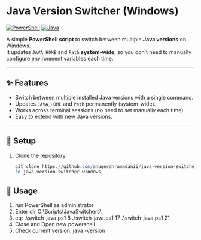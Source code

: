 # Java Version Switcher (Windows)

[![PowerShell](https://img.shields.io/badge/PowerShell-%233333FF.svg?logo=powershell&logoColor=white)]()
[![Java](https://img.shields.io/badge/Java-%23ED8B00.svg?logo=openjdk&logoColor=white)]()

A simple **PowerShell script** to switch between multiple **Java versions** on Windows.  
It updates `JAVA_HOME` and `Path` **system-wide**, so you don’t need to manually configure environment variables each time.  

---

## ✨ Features
- Switch between multiple installed Java versions with a single command.
- Updates `JAVA_HOME` and `Path` permanently (system-wide).
- Works across terminal sessions (no need to set manually each time).
- Easy to extend with new Java versions.

---

## 📂 Setup

1. Clone the repository:
   ```powershell
   git clone https://github.com/anugerahramadanii/java-version-switcher-windows.git
   cd java-version-switcher-windows

## 🚀 Usage
1. run PowerShell as administrator 
2. Enter dir C:\Scripts\JavaSwitchers\
3. eq:
   .\switch-java.ps1 8
   .\switch-java.ps1 17
   .\switch-java.ps1 21
4. Close and Open new powershell
5. Check current version: java -version
